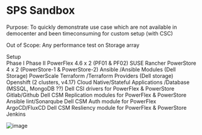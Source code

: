 # SPS Sandbox
Purpose: 
To quickly demonstrate use case which are not available in democenter and been timeconsuming for custom setup (with CSC)


Out of Scope: 
Any performance test  on Storage array 


Setup 	
Phase I 	Phase II 
PowerFlex 4.6 x 2 (PF01 & PF02) 	SUSE Rancher 
PowerStore 4 x 2 (PowerStore-1 & PowerStore-2)	Ansible /Ansible Modules (Dell Storage)
PowerScale	Terraform /Terraform Providers (Dell storage)
Openshift (2 clusters, v4.17)	Cloud Native/Stateful Applications /Database (MSSQL, MongoDB ??) 
Dell CSI drivers for PowerFlex & PowerStore	Gitlab/Github
Dell CSM Replication modules for PowerFlex & PowerStore	Ansible lint/Sonarqube
Dell CSM Auth module for PowerFlex	ArgoCD/FluxCD
Dell CSM Resliency module for PowerFlex & PowerStore	Jenkins
	
	
![image](https://github.com/user-attachments/assets/d175bc56-a743-4dee-8a12-c4bf9e681260)
